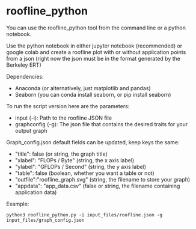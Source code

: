 # roofline_python

You can use the roofline_python tool from the command line or a python notebook.

Use the python notebook in either jupyter notebook (recommended) or google colab and create a roofline plot with or without application points from a json (right now the json must be in the format generated by the Berkeley ERT)

Dependencies:
* Anaconda (or alternatively, just matplotlib and pandas)
* Seaborn (you can conda install seaborn, or pip install seaborn)

To run the script version here are the parameters:
* input (-i): Path to the roofline JSON file
* graphconfig (-g): The json file that contains the desired traits for your output graph

Graph_config.json default fields can be updated, keep keys the same:
* "title": false (or string, the graph title)
* "xlabel": "FLOPs / Byte" (string, the x axis label)
* "ylabel": "GFLOPs / Second" (string, the y axis label)
* "table": false (boolean, whether you want a table or not)
* "outfile":"roofline_graph.svg" (string, the filename to store your graph)
* "appdata": "app_data.csv" (false or string, the filename containing application data)

Example:
~~~
python3 roofline_python.py -i input_files/roofline.json -g input_files/graph_config.json
~~~
  
